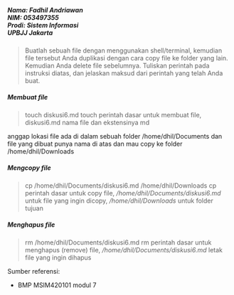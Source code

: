 ##### Nama: Fadhil Andriawan <br/> NIM: 053497355 <br> Prodi: Sistem Informasi <br> UPBJJ Jakarta

> Buatlah sebuah file dengan menggunakan shell/terminal, kemudian file tersebut Anda duplikasi dengan cara copy file ke folder yang lain. Kemudian Anda delete file sebelumnya.
> Tuliskan perintah pada instruksi diatas, dan jelaskan maksud dari perintah yang telah Anda buat. 


##### Membuat file
> touch diskusi6.md
> touch perintah dasar untuk membuat file, diskusi6.md nama file dan ekstensinya md

anggap lokasi file ada di dalam sebuah folder /home/dhil/Documents dan file yang dibuat punya nama di atas
dan mau copy ke folder /home/dhil/Downloads

##### Mengcopy file
> cp /home/dhil/Documents/diskusi6.md /home/dhil/Downloads
> cp perintah dasar untuk copy file, */home/dhil/Documents/diskusi6.md* untuk file yang ingin dicopy, */home/dhil/Downloads* untuk folder tujuan

##### Menghapus file
> rm /home/dhil/Documents/diskusi6.md
> rm perintah dasar untuk menghapus (remove) file, */home/dhil/Documents/diskusi6.md* letak file yang ingin dihapus

Sumber referensi:
- BMP MSIM420101 modul 7